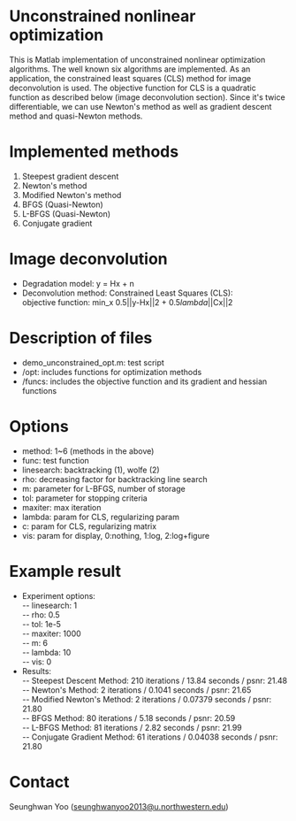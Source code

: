 # Unconstrained nonlinear optimization
This is Matlab implementation of unconstrained nonlinear optimization algorithms. The well known six algorithms are implemented. As an application, the constrained least squares (CLS) method for image deconvolution is used. The objective function for CLS is a quadratic function as described below (image deconvolution section). Since it's twice differentiable, we can use Newton's method as well as gradient descent method and quasi-Newton methods.

# Implemented methods
1. Steepest gradient descent <br>
2. Newton's method <br>
3. Modified Newton's method <br>
4. BFGS (Quasi-Newton) <br>
5. L-BFGS (Quasi-Newton) <br>
6. Conjugate gradient <br>

# Image deconvolution
- Degradation model: y = Hx + n
- Deconvolution method: Constrained Least Squares (CLS): <br />
      objective function: min_x 0.5||y-Hx||2 + 0.5*lambda*||Cx||2 <br />

# Description of files
- demo_unconstrained_opt.m: test script
- /opt: includes functions for optimization methods
- /funcs: includes the objective function and its gradient and hessian functions

# Options
- method: 1~6 (methods in the above)
- func: test function
- linesearch: backtracking (1), wolfe (2)
- rho: decreasing factor for backtracking line search
- m: parameter for L-BFGS, number of storage
- tol: parameter for stopping criteria
- maxiter: max iteration
- lambda: param for CLS, regularizing param
- c: param for CLS, regularizing matrix
- vis: param for display, 0:nothing, 1:log, 2:log+figure

# Example result
- Experiment options: <br>
      -- linesearch: 1 <br>
      -- rho: 0.5  <br>
      -- tol: 1e-5  <br>
      -- maxiter: 1000 <br>
      -- m: 6 <br>
      -- lambda: 10 <br>
      -- vis: 0 <br>
- Results:  <br>
      -- Steepest Descent Method:     210 iterations /   13.84 seconds / psnr: 21.48 <br>
      -- Newton's Method:               2 iterations /  0.1041 seconds / psnr: 21.65 <br>
      -- Modified Newton's Method:      2 iterations / 0.07379 seconds / psnr: 21.80 <br>
      -- BFGS Method:                  80 iterations /    5.18 seconds / psnr: 20.59 <br>
      -- L-BFGS Method:                81 iterations /    2.82 seconds / psnr: 21.99 <br>
      -- Conjugate Gradient Method:    61 iterations / 0.04038 seconds / psnr: 21.80 <br>

# Contact
Seunghwan Yoo (seunghwanyoo2013@u.northwestern.edu)
